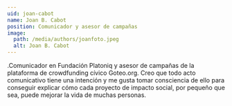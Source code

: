 ```yaml
---
uid: joan-cabot
name: Joan B. Cabot
position: Comunicador y asesor de campañas
image:
  path: /media/authors/joanfoto.jpeg
  alt: Joan B. Cabot
---
```

.Comunicador en Fundación Platoniq y asesor de campañas de la plataforma de crowdfunding cívico Goteo.org. Creo que todo acto comunicativo tiene una intención y me gusta tomar consciencia de ello para conseguir explicar cómo cada proyecto de impacto social, por pequeño que sea, puede mejorar la vida de muchas personas.